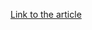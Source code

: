 [Link to the article](https://blogs.vmware.com/networkvirtualization/2021/03/deconstructing-defray777.html/)
